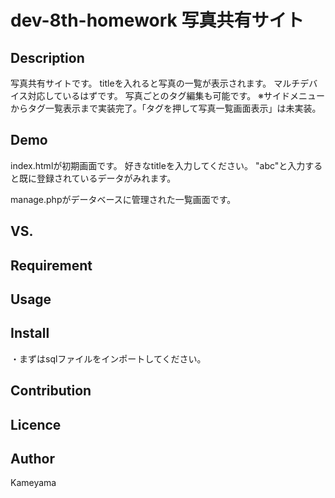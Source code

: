 dev-8th-homework
写真共有サイト
====

## Description
写真共有サイトです。
titleを入れると写真の一覧が表示されます。
マルチデバイス対応しているはずです。
写真ごとのタグ編集も可能です。
※サイドメニューからタグ一覧表示まで実装完了。「タグを押して写真一覧画面表示」は未実装。

## Demo
index.htmlが初期画面です。
好きなtitleを入力してください。
"abc"と入力すると既に登録されているデータがみれます。

manage.phpがデータベースに管理された一覧画面です。

## VS. 

## Requirement

## Usage

## Install
・まずはsqlファイルをインポートしてください。

## Contribution

## Licence

## Author
Kameyama
